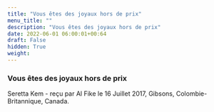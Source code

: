 ```yaml
---
title: "Vous êtes des joyaux hors de prix"
menu_title: ""
description: "Vous êtes des joyaux hors de prix"
date: 2022-06-01 06:00:01+00:64
draft: False
hidden: True
weight:
---
```

### Vous êtes des joyaux hors de prix

Seretta Kem - reçu par Al Fike le 16 Juillet 2017, Gibsons, Colombie-Britannique, Canada.



